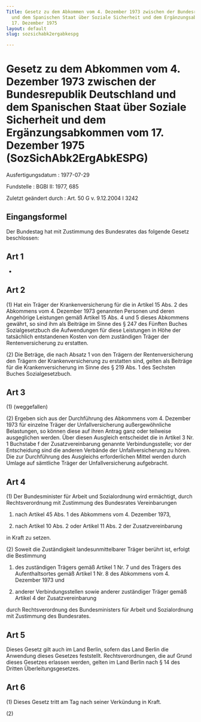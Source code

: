 ```yaml
---
Title: Gesetz zu dem Abkommen vom 4. Dezember 1973 zwischen der Bundesrepublik Deutschland
  und dem Spanischen Staat über Soziale Sicherheit und dem Ergänzungsabkommen vom
  17. Dezember 1975
layout: default
slug: sozsichabk2ergabkespg

---
```


# Gesetz zu dem Abkommen vom 4. Dezember 1973 zwischen der Bundesrepublik Deutschland und dem Spanischen Staat über Soziale Sicherheit und dem Ergänzungsabkommen vom 17. Dezember 1975 (SozSichAbk2ErgAbkESPG)

Ausfertigungsdatum
:   1977-07-29

Fundstelle
:   BGBl II: 1977, 685

Zuletzt geändert durch
:   Art. 50 G v. 9.12.2004 I 3242


## Eingangsformel

Der Bundestag hat mit Zustimmung des Bundesrates das folgende Gesetz
beschlossen:


## Art 1

-


## Art 2

(1) Hat ein Träger der Krankenversicherung für die in Artikel 15 Abs.
2 des Abkommens vom 4. Dezember 1973 genannten Personen und deren
Angehörige Leistungen gemäß Artikel 15 Abs. 4 und 5 dieses Abkommens
gewährt, so sind ihm als Beiträge im Sinne des § 247 des Fünften
Buches Sozialgesetzbuch die Aufwendungen für diese Leistungen in Höhe
der tatsächlich entstandenen Kosten von dem zuständigen Träger der
Rentenversicherung zu erstatten.

(2) Die Beträge, die nach Absatz 1 von den Trägern der
Rentenversicherung den Trägern der Krankenversicherung zu erstatten
sind, gelten als Beiträge für die Krankenversicherung im Sinne des §
219 Abs. 1 des Sechsten Buches Sozialgesetzbuch.


## Art 3

(1) (weggefallen)

(2) Ergeben sich aus der Durchführung des Abkommens vom 4. Dezember
1973 für einzelne Träger der Unfallversicherung außergewöhnliche
Belastungen, so können diese auf ihren Antrag ganz oder teilweise
ausgeglichen werden. Über diesen Ausgleich entscheidet die in Artikel
3 Nr. 1 Buchstabe f der Zusatzvereinbarung genannte Verbindungsstelle;
vor der Entscheidung sind die anderen Verbände der Unfallversicherung
zu hören. Die zur Durchführung des Ausgleichs erforderlichen Mittel
werden durch Umlage auf sämtliche Träger der Unfallversicherung
aufgebracht.


## Art 4

(1) Der Bundesminister für Arbeit und Sozialordnung wird ermächtigt,
durch Rechtsverordnung mit Zustimmung des Bundesrates Vereinbarungen

1.  nach Artikel 45 Abs. 1 des Abkommens vom 4. Dezember 1973,


2.  nach Artikel 10 Abs. 2 oder Artikel 11 Abs. 2 der Zusatzvereinbarung



in Kraft zu setzen.

(2) Soweit die Zuständigkeit landesunmittelbarer Träger berührt ist,
erfolgt die Bestimmung

1.  des zuständigen Trägers gemäß Artikel 1 Nr. 7 und des Trägers des
    Aufenthaltsortes gemäß Artikel 1 Nr. 8 des Abkommens vom 4. Dezember
    1973 und


2.  anderer Verbindungsstellen sowie anderer zuständiger Träger gemäß
    Artikel 4 der Zusatzvereinbarung



durch Rechtsverordnung des Bundesministers für Arbeit und
Sozialordnung mit Zustimmung des Bundesrates.


## Art 5

Dieses Gesetz gilt auch im Land Berlin, sofern das Land Berlin die
Anwendung dieses Gesetzes feststellt. Rechtsverordnungen, die auf
Grund dieses Gesetzes erlassen werden, gelten im Land Berlin nach § 14
des Dritten Überleitungsgesetzes.


## Art 6

(1) Dieses Gesetz tritt am Tag nach seiner Verkündung in Kraft.

(2)

